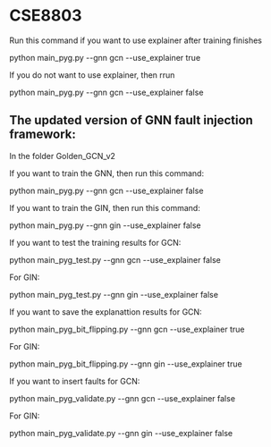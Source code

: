 # CSE8803

Run this command if you want to use explainer after training finishes

python main_pyg.py --gnn gcn --use_explainer true

If you do not want to use explainer, then rrun

python main_pyg.py --gnn gcn --use_explainer false


## The updated version of GNN fault injection framework:

In the folder Golden_GCN_v2

If you want to train the GNN, then run this command:

python main_pyg.py --gnn gcn --use_explainer false

If you want to train the GIN, then run this command:

python main_pyg.py --gnn gin --use_explainer false

If you want to test the training results for GCN:

python main_pyg_test.py --gnn gcn --use_explainer false

For GIN:

python main_pyg_test.py --gnn gin --use_explainer false

If you want to save the explanattion results for GCN:

python main_pyg_bit_flipping.py --gnn gcn --use_explainer true

For GIN:

python main_pyg_bit_flipping.py --gnn gin --use_explainer true

If you want to insert faults for GCN:

python main_pyg_validate.py --gnn gcn --use_explainer false

For GIN:

python main_pyg_validate.py --gnn gin --use_explainer false

